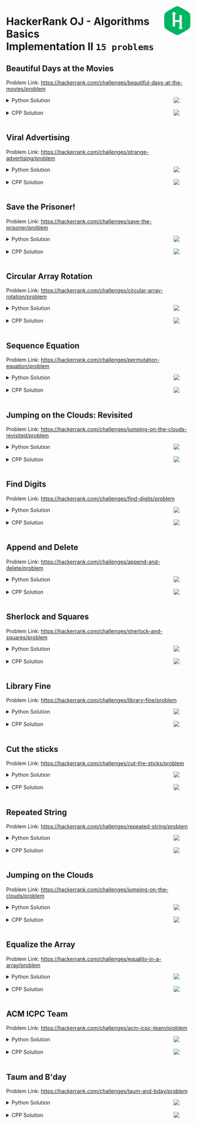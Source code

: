 <picture><img align="right" width="80" src="/logos/hackerrank.png"></img></picture>

# HackerRank OJ - Algorithms Basics <br> Implementation II `15 problems`

## Beautiful Days at the Movies
Problem Link: https://hackerrank.com/challenges/beautiful-days-at-the-movies/problem

<picture><img align="right" width="50" src="https://github.com/cs-MohamedAyman/cs-MohamedAyman/blob/master/repos-logos/python.png"></img></picture>
<details>
    <summary>Python Solution</summary>

```python
def reverse(x):
    res = 0
    while x:
        res = res * 10 + x % 10
        x //= 10
    return res

def beautifulDays(i, j, k):
    res = 0
    while i <= j:
        diff = abs(i - reverse(i))
        if diff % k == 0:
            res += 1
        i += 1
    return res
```

</details>
<br>
<picture><img align="right" width="50" src="https://github.com/cs-MohamedAyman/cs-MohamedAyman/blob/master/repos-logos/cpp.png"></img></picture>
<details>
    <summary>CPP Solution</summary>

```cpp
int reverse(int x) {
    int res = 0;
    while (x) {
        res = res * 10 + x % 10;
        x /= 10;
    }
    return res;
}
int beautifulDays(int i, int j, int k) {
    int res = 0;
    while (i <= j) {
        int diff = abs(i - reverse(i));
        if (diff % k == 0)
            res ++;
        i ++;
    }
    return res;
}
```

</details>
<br>

## Viral Advertising
Problem Link: https://hackerrank.com/challenges/strange-advertising/problem

<picture><img align="right" width="50" src="https://github.com/cs-MohamedAyman/cs-MohamedAyman/blob/master/repos-logos/python.png"></img></picture>
<details>
    <summary>Python Solution</summary>

```python
def viralAdvertising(n):
    curr, res = 5, 0
    for i in range(1, n+1):
        res += curr // 2
        curr = curr // 2 * 3
    return res
```

</details>
<br>
<picture><img align="right" width="50" src="https://github.com/cs-MohamedAyman/cs-MohamedAyman/blob/master/repos-logos/cpp.png"></img></picture>
<details>
    <summary>CPP Solution</summary>

```cpp
int viralAdvertising(int n) {
    int curr = 5, res = 0;
    for (int i=1; i<n+1; i++) {
        res += curr / 2;
        curr = curr / 2 * 3;
    }
    return res;
}
```

</details>
<br>

## Save the Prisoner!
Problem Link: https://hackerrank.com/challenges/save-the-prisoner/problem

<picture><img align="right" width="50" src="https://github.com/cs-MohamedAyman/cs-MohamedAyman/blob/master/repos-logos/python.png"></img></picture>
<details>
    <summary>Python Solution</summary>

```python
def saveThePrisoner(n, m, s):
    res = (s + m - 1) % n
    return res if res != 0 else n
```

</details>
<br>
<picture><img align="right" width="50" src="https://github.com/cs-MohamedAyman/cs-MohamedAyman/blob/master/repos-logos/cpp.png"></img></picture>
<details>
    <summary>CPP Solution</summary>

```cpp
int saveThePrisoner(int n, int m, int s) {
    int res = (s + m - 1) % n;
    return (res != 0? res : n);
}
```

</details>
<br>

## Circular Array Rotation
Problem Link: https://hackerrank.com/challenges/circular-array-rotation/problem

<picture><img align="right" width="50" src="https://github.com/cs-MohamedAyman/cs-MohamedAyman/blob/master/repos-logos/python.png"></img></picture>
<details>
    <summary>Python Solution</summary>

```python
def circularArrayRotation(a, k, queries):
    x = k % len(a)
    a = a[-x:] + a[:-x]
    res = []
    for i in queries:
        res.append(a[i])
    return res
```

</details>
<br>
<picture><img align="right" width="50" src="https://github.com/cs-MohamedAyman/cs-MohamedAyman/blob/master/repos-logos/cpp.png"></img></picture>
<details>
    <summary>CPP Solution</summary>

```cpp
vector<int> circularArrayRotation(vector<int> &a, int k, vector<int> &queries) {
    int x = k % size(a);
    vector<int> t(a.begin(), a.end()-x);
    t.insert(t.begin(), a.end()-x, a.end());
    vector<int> res;
    for (auto &i : queries)
        res.push_back(t[i]);
    return res;
}
```

</details>
<br>

## Sequence Equation
Problem Link: https://hackerrank.com/challenges/permutation-equation/problem

<picture><img align="right" width="50" src="https://github.com/cs-MohamedAyman/cs-MohamedAyman/blob/master/repos-logos/python.png"></img></picture>
<details>
    <summary>Python Solution</summary>

```python
def permutationEquation(p):
    res = [0] * len(p)
    for i in range(len(p)):
        for j in range(len(p)):
            if i+1 == p[p[j]-1]:
                res[i] = j+1
                break
    return res
```

</details>
<br>
<picture><img align="right" width="50" src="https://github.com/cs-MohamedAyman/cs-MohamedAyman/blob/master/repos-logos/cpp.png"></img></picture>
<details>
    <summary>CPP Solution</summary>

```cpp
vector<int> permutationEquation(vector<int> &p) {
    vector<int> res(size(p));
    for (int i=0; i<size(p); i++) {
        for (int j=0; j<size(p); j++) {
            if (i+1 == p[p[j]-1]) {
                res[i] = j+1;
                break;
            }
        }
    }
    return res;
}
```

</details>
<br>

## Jumping on the Clouds: Revisited
Problem Link: https://hackerrank.com/challenges/jumping-on-the-clouds-revisited/problem

<picture><img align="right" width="50" src="https://github.com/cs-MohamedAyman/cs-MohamedAyman/blob/master/repos-logos/python.png"></img></picture>
<details>
    <summary>Python Solution</summary>

```python
def jumpingOnClouds(c, k):
    curr = k % len(c)
    res = 99 - c[curr] * 2
    while curr:
        curr = (curr + k) % len(c)
        res -= 1 + c[curr] * 2
    return res
```

</details>
<br>
<picture><img align="right" width="50" src="https://github.com/cs-MohamedAyman/cs-MohamedAyman/blob/master/repos-logos/cpp.png"></img></picture>
<details>
    <summary>CPP Solution</summary>

```cpp
int jumpingOnClouds(vector<int> &c, int k) {
    int curr = k % size(c);
    int res = 99 - c[curr] * 2;
    while (curr) {
        curr = (curr + k) % size(c);
        res -= 1 + c[curr] * 2;
    }
    return res;
}
```

</details>
<br>

## Find Digits
Problem Link: https://hackerrank.com/challenges/find-digits/problem

<picture><img align="right" width="50" src="https://github.com/cs-MohamedAyman/cs-MohamedAyman/blob/master/repos-logos/python.png"></img></picture>
<details>
    <summary>Python Solution</summary>

```python
def findDigits(n):
    res, m = 0, n
    while m:
        d = m % 10
        m //= 10
        if d != 0 and n % d == 0:
            res += 1
    return res
```

</details>
<br>
<picture><img align="right" width="50" src="https://github.com/cs-MohamedAyman/cs-MohamedAyman/blob/master/repos-logos/cpp.png"></img></picture>
<details>
    <summary>CPP Solution</summary>

```cpp
int findDigits(int n) {
    int res = 0, m = n;
    while (m) {
        int d = m % 10;
        m /= 10;
        if (d != 0 and n % d == 0)
            res ++;
    }
    return res;
}
```

</details>
<br>

## Append and Delete
Problem Link: https://hackerrank.com/challenges/append-and-delete/problem

<picture><img align="right" width="50" src="https://github.com/cs-MohamedAyman/cs-MohamedAyman/blob/master/repos-logos/python.png"></img></picture>
<details>
    <summary>Python Solution</summary>

```python
def appendAndDelete(s, t, k):
    i = 0
    while i < min(len(s), len(t)) and s[i] == t[i]:
        i += 1
    x = len(s) + len(t) - (2 * i)
    if x <= k and ((k - x) % 2 == 0 or (len(s) + len(t)) <= k):
        return "Yes"
    else:
        return "No"
```

</details>
<br>
<picture><img align="right" width="50" src="https://github.com/cs-MohamedAyman/cs-MohamedAyman/blob/master/repos-logos/cpp.png"></img></picture>
<details>
    <summary>CPP Solution</summary>

```cpp
string appendAndDelete(string s, string t, int k) {
    int i = 0;
    while (i < min(size(s), size(t)) and s[i] == t[i])
        i ++;
    int x = size(s) + size(t) - (2 * i);
    if (x <= k and ((k - x) % 2 == 0 or (size(s) + size(t)) <= k))
        return "Yes";
    else
        return "No";
}
```

</details>
<br>

## Sherlock and Squares
Problem Link: https://hackerrank.com/challenges/sherlock-and-squares/problem

<picture><img align="right" width="50" src="https://github.com/cs-MohamedAyman/cs-MohamedAyman/blob/master/repos-logos/python.png"></img></picture>
<details>
    <summary>Python Solution</summary>

```python
def squares(a, b):
    res = int(b ** .5) - int((a-1) ** .5)
    return res
```

</details>
<br>
<picture><img align="right" width="50" src="https://github.com/cs-MohamedAyman/cs-MohamedAyman/blob/master/repos-logos/cpp.png"></img></picture>
<details>
    <summary>CPP Solution</summary>

```cpp
int squares(int a, int b) {
    int res = int(sqrt(b)) - int(sqrt(a-1));
    return res;
}
```

</details>
<br>

## Library Fine
Problem Link: https://hackerrank.com/challenges/library-fine/problem

<picture><img align="right" width="50" src="https://github.com/cs-MohamedAyman/cs-MohamedAyman/blob/master/repos-logos/python.png"></img></picture>
<details>
    <summary>Python Solution</summary>

```python
def libraryFine(d1, m1, y1, d2, m2, y2):
    if (y1 < y2) or (y1 == y2 and m1 < m2) or (y1 == y2 and m1 == m2 and d1 <= d2):
        return 0
    elif y1 == y2 and m1 == m2 and d1 > d2:
        return 15 * (d1 - d2)
    elif y1 == y2 and m1 > m2:
        return 500 * (m1 - m2)
    else:
        return 10000
```

</details>
<br>
<picture><img align="right" width="50" src="https://github.com/cs-MohamedAyman/cs-MohamedAyman/blob/master/repos-logos/cpp.png"></img></picture>
<details>
    <summary>CPP Solution</summary>

```cpp
int libraryFine(int d1, int m1, int y1, int d2, int m2, int y2) {
    if ((y1 < y2) or (y1 == y2 and m1 < m2) or (y1 == y2 and m1 == m2 and d1 <= d2))
        return 0;
    else if (y1 == y2 and m1 == m2 and d1 > d2)
        return 15 * (d1 - d2);
    else if (y1 == y2 and m1 > m2)
        return 500 * (m1 - m2);
    else
        return 10000;
}
```

</details>
<br>

## Cut the sticks
Problem Link: https://hackerrank.com/challenges/cut-the-sticks/problem

<picture><img align="right" width="50" src="https://github.com/cs-MohamedAyman/cs-MohamedAyman/blob/master/repos-logos/python.png"></img></picture>
<details>
    <summary>Python Solution</summary>

```python
def cutTheSticks(arr):
    d = {}
    for i in arr:
        d[i] = d.get(i, 0) + 1
    d = sorted(list(d.items()))
    res = [len(arr)]
    for _, n in d[:-1]:
        res.append(res[-1] - n)
    return res
```

</details>
<br>
<picture><img align="right" width="50" src="https://github.com/cs-MohamedAyman/cs-MohamedAyman/blob/master/repos-logos/cpp.png"></img></picture>
<details>
    <summary>CPP Solution</summary>

```cpp
vector<int> cutTheSticks(vector<int> &arr) {
    map<int, int> d;
    for (auto &i : arr)
        d[i] ++;
    vector<int> res = {int(size(arr))};
    d.erase(--d.end());
    for (auto &[_, n] : d)
        res.push_back(res[size(res)-1] - n);
    return res;
}
```

</details>
<br>

## Repeated String
Problem Link: https://hackerrank.com/challenges/repeated-string/problem

<picture><img align="right" width="50" src="https://github.com/cs-MohamedAyman/cs-MohamedAyman/blob/master/repos-logos/python.png"></img></picture>
<details>
    <summary>Python Solution</summary>

```python
def repeatedString(s, n):
    cnt = 0
    for i in range(len(s)):
        if s[i] == 'a':
            cnt += 1
    res = (n // len(s)) * cnt
    for i in range(n % len(s)):
        if s[i] == 'a':
            res += 1
    return res
```

</details>
<br>
<picture><img align="right" width="50" src="https://github.com/cs-MohamedAyman/cs-MohamedAyman/blob/master/repos-logos/cpp.png"></img></picture>
<details>
    <summary>CPP Solution</summary>

```cpp
long repeatedString(string s, long n) {
    int cnt = 0;
    for (int i = 0; i < size(s); i++) {
        if (s[i] == 'a')
            cnt ++;
    }
    long res = 1LL * (n / size(s)) * cnt;
    for (int i = 0; i < n % size(s); i++) {
        if (s[i] == 'a')
            res ++;
    }
    return res;
}
```

</details>
<br>

## Jumping on the Clouds
Problem Link: https://hackerrank.com/challenges/jumping-on-the-clouds/problem

<picture><img align="right" width="50" src="https://github.com/cs-MohamedAyman/cs-MohamedAyman/blob/master/repos-logos/python.png"></img></picture>
<details>
    <summary>Python Solution</summary>

```python
def jumpingOnClouds(c):
    res, i = 0, 0
    while i < len(c)-1:
        if i+2 < len(c) and c[i+2] == 0:
            i += 1
        i += 1
        res += 1
    return res
```

</details>
<br>
<picture><img align="right" width="50" src="https://github.com/cs-MohamedAyman/cs-MohamedAyman/blob/master/repos-logos/cpp.png"></img></picture>
<details>
    <summary>CPP Solution</summary>

```cpp
int jumpingOnClouds(vector<int> &c) {
    int res = 0, i = 0;
    while (i < size(c)-1) {
        if (i+2 < size(c) and c[i+2] == 0)
            i ++;
        i ++;
        res ++;
    }
    return res;
}
```

</details>
<br>

## Equalize the Array
Problem Link: https://hackerrank.com/challenges/equality-in-a-array/problem

<picture><img align="right" width="50" src="https://github.com/cs-MohamedAyman/cs-MohamedAyman/blob/master/repos-logos/python.png"></img></picture>
<details>
    <summary>Python Solution</summary>

```python
def equalizeArray(arr):
    cnt = {}
    for i in arr:
        cnt[i] = cnt.get(i, 0) + 1
    most_freq = sorted(list(cnt.items()), key=lambda x: x[1])[-1][0]
    res = 0
    for i in arr:
        if i != most_freq:
            res += 1
    return res
```

</details>
<br>
<picture><img align="right" width="50" src="https://github.com/cs-MohamedAyman/cs-MohamedAyman/blob/master/repos-logos/cpp.png"></img></picture>
<details>
    <summary>CPP Solution</summary>

```cpp
int equalizeArray(vector<int> &arr) {
    map<int, int> cnt;
    for (auto &i : arr)
        cnt[i] ++;
    vector<pair<int, int>> v(cnt.begin(), cnt.end());
    auto comp = [](const pair<int, int> &x, const pair<int, int> &y) {
        return x.second < y.second;
    };
    sort(v.begin(), v.end(), comp);
    int most_freq = v.back().first;
    int res = 0;
    for (auto &i : arr) {
        if (i != most_freq)
            res ++;
    }
    return res;
}
```

</details>
<br>

## ACM ICPC Team
Problem Link: https://hackerrank.com/challenges/acm-icpc-team/problem

<picture><img align="right" width="50" src="https://github.com/cs-MohamedAyman/cs-MohamedAyman/blob/master/repos-logos/python.png"></img></picture>
<details>
    <summary>Python Solution</summary>

```python
def acmTeam(topic):
    ele, cnt = 0, 0
    n, m = len(topic), len(topic[0])
    for i in range(n-1):
        for j in range(i+1, n):
            x = 0
            for k in range(m):
                x += int(topic[i][k] == '1' or topic[j][k] == '1')
            if ele < x:
                ele = x
                cnt = 1
            elif x == ele:
                cnt += 1
    return ele, cnt
```

</details>
<br>
<picture><img align="right" width="50" src="https://github.com/cs-MohamedAyman/cs-MohamedAyman/blob/master/repos-logos/cpp.png"></img></picture>
<details>
    <summary>CPP Solution</summary>

```cpp
vector<int> acmTeam(vector<string> topic) {
    int ele = 0, cnt = 0;
    int n = size(topic), m = size(topic[0]);
    for (int i=0; i<n-1; i++) {
        for (int j=i+1; j<n; j++) {
            int x = 0;
            for (int k=0; k<m; k++)
                x += int(topic[i][k] == '1' or topic[j][k] == '1');
            if (ele < x) {
                ele = x;
                cnt = 1;
            }
            else if (x == ele)
                cnt ++;
        }
    }
    return {ele, cnt};
}
```

</details>
<br>

## Taum and B'day
Problem Link: https://hackerrank.com/challenges/taum-and-bday/problem

<picture><img align="right" width="50" src="https://github.com/cs-MohamedAyman/cs-MohamedAyman/blob/master/repos-logos/python.png"></img></picture>
<details>
    <summary>Python Solution</summary>

```python
def taumBday(b, w, bc, wc, z):
    i = min(bc, wc + z)
    j = min(wc, bc + z)
    return (b * i) + (w * j)
```

</details>
<br>
<picture><img align="right" width="50" src="https://github.com/cs-MohamedAyman/cs-MohamedAyman/blob/master/repos-logos/cpp.png"></img></picture>
<details>
    <summary>CPP Solution</summary>

```cpp
long taumBday(int b, int w, int bc, int wc, int z) {
    long i = min(bc, wc + z);
    long j = min(wc, bc + z);
    return 1LL * (b * i) + (w * j);
}
```

</details>
<br>
